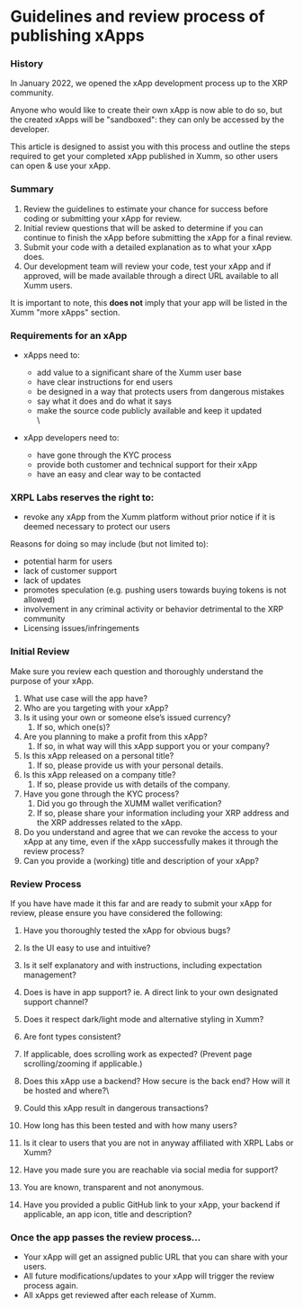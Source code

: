 # Guidelines and review process of publishing xApps

### **History**

In January 2022, we opened the xApp development process up to the XRP community.

Anyone who would like to create their own xApp is now able to do so, but the created xApps will be "sandboxed": they can only be accessed by the developer.

This article is designed to assist you with this process and outline the steps required to get your completed xApp published in Xumm, so other users can open & use your xApp.

&#x20;

### **Summary**

1. Review the guidelines to estimate your chance for success before coding or submitting your xApp for review.
2. Initial review questions that will be asked to determine if you can continue to finish the xApp before submitting the xApp for a final review.
3. Submit your code with a detailed explanation as to what your xApp does.
4. Our development team will review your code, test your xApp and if approved,  will be made available through a direct URL available to all Xumm users.

It is important to note, this **does not** imply that your app will be listed in the Xumm "more xApps" section.

### **Requirements for an xApp**

* xApps need to:
  * add value to a significant share of the Xumm user base
  * have clear instructions for end users
  * be designed in a way that protects users from dangerous mistakes
  * say what it does and do what it says
  * make the source code publicly available and keep it updated\
    \

* xApp developers need to:
  * have gone through the KYC process
  * provide both customer and technical support for their xApp
  * have an easy and clear way to be contacted

### **XRPL Labs reserves the right to:**

* revoke any xApp from the Xumm platform without prior notice if it is deemed necessary to protect our users

Reasons for doing so may include (but not limited to):

* potential harm for users
* lack of customer support
* lack of updates
* promotes speculation (e.g. pushing users towards buying tokens is not allowed)
* involvement in any criminal activity or behavior detrimental to the XRP community
* Licensing issues/infringements

### &#x20;I**nitial Review**

Make sure you review each question and thoroughly understand the purpose of your xApp.&#x20;

1. What use case will the app have?
2. Who are you targeting with your xApp?
3. Is it using your own or someone else’s issued currency?&#x20;
   1. If so, which one(s)?
4. Are you planning to make a profit from this xApp?
   1. If so, in what way will this xApp support you or your company?
5. Is this xApp released on a personal title?&#x20;
   1. If so, please provide us with your personal details.
6. Is this xApp released on a company title?
   1. If so, please provide us with details of the company.
7. Have you gone through the KYC process?
   1. Did you go through the XUMM wallet verification?&#x20;
   2. If so, please share your information including your XRP address and the XRP addresses related to the xApp.
8. Do you understand and agree that we can revoke the access to your xApp at any time, even if the xApp successfully makes it through the review process?
9. Can you provide a (working) title and description of your xApp?

### **Review Process**

If you have have made it this far and are ready to submit your xApp for review, please ensure you have considered the following:

1. Have you thoroughly tested the xApp for obvious bugs?
2. Is the UI easy to use and intuitive?
3. Is it self explanatory and with instructions, including expectation management?
4. Does is have in app support? ie. A direct link to your own designated support channel?
5. Does it respect dark/light mode and alternative styling in Xumm?
6. Are font types consistent?&#x20;
7. If applicable, does scrolling work as expected? (Prevent page scrolling/zooming if applicable.)
8. Does this xApp use a backend? How secure is the back end? How will it be hosted and where?\

9. Could this xApp result in dangerous transactions?
10. How long has this been tested and with how many users?
11. Is it clear to users that you are not in anyway affiliated with XRPL Labs or Xumm?
12. Have you made sure you are reachable via social media for support?
13. You are known, transparent and not anonymous.
14. Have you provided a public GitHub link to your xApp, your backend if applicable, an app icon, title and description?

### **Once the app passes the review process...**

* Your xApp will get an assigned public URL that you can share with your users.
* All future modifications/updates to your xApp will trigger the review process again.
* All xApps get reviewed after each release of Xumm.
